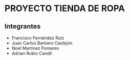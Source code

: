 # PROYECTO TIENDA DE ROPA

## Integrantes
- Francisco Fernández Ruiz 
- Juan Carlos Barbero Castejón 
- Noel Martínez Pomares
- Adrian Rubio Candil

